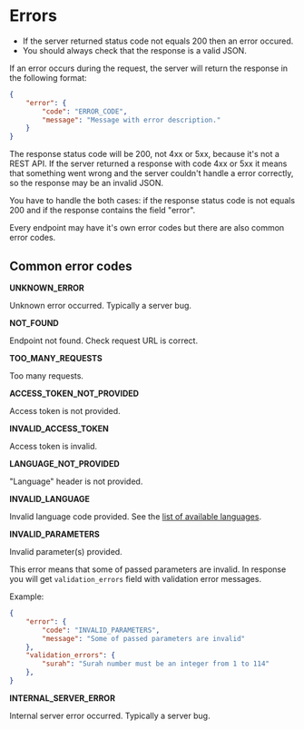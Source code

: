 # Errors

- If the server returned status code not equals 200 then an error occured.
- You should always check that the response is a valid JSON.

If an error occurs during the request, the server will return the response in the following format:

```json
{
    "error": {
        "code": "ERROR_CODE",
        "message": "Message with error description."
    }
}
```

The response status code will be 200, not 4xx or 5xx, because it's not a REST API. If the server returned a response with code 4xx or 5xx it means that something went wrong and the server couldn't handle a error correctly, so the response may be an  invalid JSON.

You have to handle the both cases: if the response status code is not equals 200 and if the response contains the field "error".

Every endpoint may have it's own error codes but there are also common error codes.

## Common error codes

**UNKNOWN_ERROR**

Unknown error occurred. Typically a server bug.

**NOT_FOUND**

Endpoint not found. Check request URL is correct.

**TOO_MANY_REQUESTS**

Too many requests.

**ACCESS_TOKEN_NOT_PROVIDED**

Access token is not provided.

**INVALID_ACCESS_TOKEN**

Access token is invalid.

**LANGUAGE_NOT_PROVIDED**

"Language" header is not provided.

**INVALID_LANGUAGE**

Invalid language code provided. See the [list of available languages](available-languages.md).

**INVALID_PARAMETERS**

Invalid parameter(s) provided.

This error means that some of passed parameters are invalid. In response you will get `validation_errors` field with validation error messages.

Example:

```json
{
    "error": {
        "code": "INVALID_PARAMETERS",
        "message": "Some of passed parameters are invalid"
    },
    "validation_errors": {
        "surah": "Surah number must be an integer from 1 to 114"
    },
}
```

**INTERNAL_SERVER_ERROR**

Internal server error occurred. Typically a server bug.